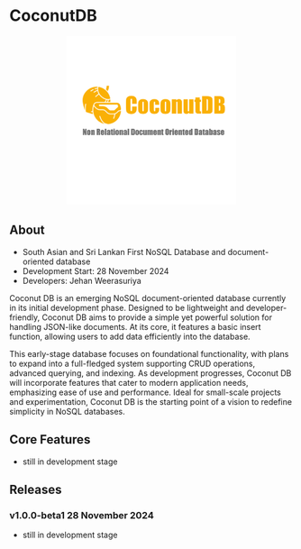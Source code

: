 # CoconutDB

<p align="center">
  <img src="./assest/CoconutDBnobg.png" alt="Alt text" height="300">
</p>


## About

- South Asian and Sri Lankan First NoSQL Database and document-oriented database
- Development Start: 28 November 2024
- Developers: Jehan Weerasuriya


Coconut DB is an emerging NoSQL document-oriented database currently in its initial development phase. Designed to be lightweight and developer-friendly, Coconut DB aims to provide a simple yet powerful solution for handling JSON-like documents. At its core, it features a basic insert function, allowing users to add data efficiently into the database.

This early-stage database focuses on foundational functionality, with plans to expand into a full-fledged system supporting CRUD operations, advanced querying, and indexing. As development progresses, Coconut DB will incorporate features that cater to modern application needs, emphasizing ease of use and performance. Ideal for small-scale projects and experimentation, Coconut DB is the starting point of a vision to redefine simplicity in NoSQL databases.


## Core Features

- still in development stage

## Releases

### v1.0.0-beta1 28 November 2024

- still in development stage


